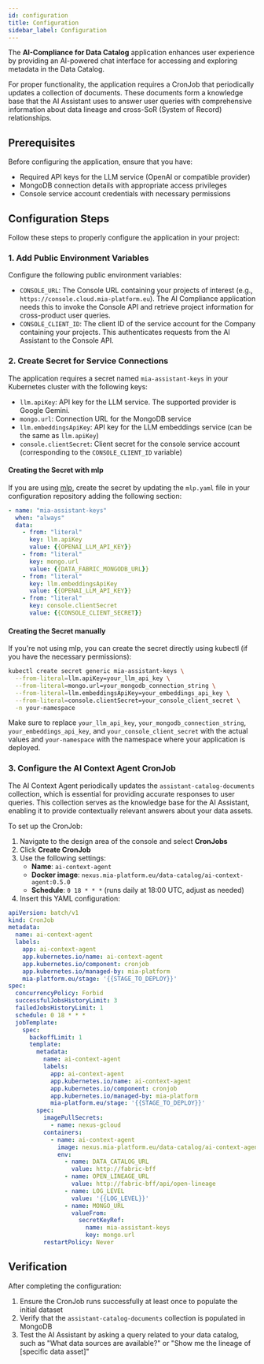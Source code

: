 ```yaml
---
id: configuration
title: Configuration
sidebar_label: Configuration
---
```


The **AI-Compliance for Data Catalog** application enhances user experience by providing an AI-powered chat interface for accessing and exploring metadata in the Data Catalog.

For proper functionality, the application requires a CronJob that periodically updates a collection of documents. These documents form a knowledge base that the AI Assistant uses to answer user queries with comprehensive information about data lineage and cross-SoR (System of Record) relationships.

## Prerequisites

Before configuring the application, ensure that you have:

- Required API keys for the LLM service (OpenAI or compatible provider)
- MongoDB connection details with appropriate access privileges
- Console service account credentials with necessary permissions

## Configuration Steps

Follow these steps to properly configure the application in your project:

### 1. Add Public Environment Variables

Configure the following public environment variables:

- `CONSOLE_URL`: The Console URL containing your projects of interest (e.g., `https://console.cloud.mia-platform.eu`). The AI Compliance application needs this to invoke the Console API and retrieve project information for cross-product user queries.
- `CONSOLE_CLIENT_ID`: The client ID of the service account for the Company containing your projects. This authenticates requests from the AI Assistant to the Console API.

### 2. Create Secret for Service Connections

The application requires a secret named `mia-assistant-keys` in your Kubernetes cluster with the following keys:

- `llm.apiKey`: API key for the LLM service. The supported provider is Google Gemini.
- `mongo.url`: Connection URL for the MongoDB service
- `llm.embeddingsApiKey`: API key for the LLM embeddings service (can be the same as `llm.apiKey`)
- `console.clientSecret`: Client secret for the console service account (corresponding to the `CONSOLE_CLIENT_ID` variable)

#### Creating the Secret with mlp

If you are using [mlp](/runtime-components/tools/mlp/10_overview.md), create the secret by updating the `mlp.yaml` file in your configuration repository adding the following section:

```yaml
- name: "mia-assistant-keys"
  when: "always"
  data:
    - from: "literal"
      key: llm.apiKey
      value: {{OPENAI_LLM_API_KEY}}
    - from: "literal"
      key: mongo.url
      value: {{DATA_FABRIC_MONGODB_URL}}
    - from: "literal"
      key: llm.embeddingsApiKey
      value: {{OPENAI_LLM_API_KEY}}
    - from: "literal"
      key: console.clientSecret
      value: {{CONSOLE_CLIENT_SECRET}}
```

#### Creating the Secret manually

If you're not using mlp, you can create the secret directly using kubectl (if you have the necessary permissions):

```bash
kubectl create secret generic mia-assistant-keys \
  --from-literal=llm.apiKey=your_llm_api_key \
  --from-literal=mongo.url=your_mongodb_connection_string \
  --from-literal=llm.embeddingsApiKey=your_embeddings_api_key \
  --from-literal=console.clientSecret=your_console_client_secret \
  -n your-namespace
```

Make sure to replace `your_llm_api_key`, `your_mongodb_connection_string`, `your_embeddings_api_key`, and `your_console_client_secret` with the actual values and `your-namespace` with the namespace where your application is deployed.

### 3. Configure the AI Context Agent CronJob

The AI Context Agent periodically updates the `assistant-catalog-documents` collection, which is essential
for providing accurate responses to user queries. This collection serves as the knowledge base for the AI Assistant,
enabling it to provide contextually relevant answers about your data assets.

To set up the CronJob:

1. Navigate to the design area of the console and select **CronJobs**
2. Click **Create CronJob**
3. Use the following settings:
   - **Name**: `ai-context-agent`
   - **Docker image**: `nexus.mia-platform.eu/data-catalog/ai-context-agent:0.5.0`
   - **Schedule**: `0 18 * * *` (runs daily at 18:00 UTC, adjust as needed)
4. Insert this YAML configuration:

  ```yaml
  apiVersion: batch/v1
  kind: CronJob
  metadata:
    name: ai-context-agent
    labels:
      app: ai-context-agent
      app.kubernetes.io/name: ai-context-agent
      app.kubernetes.io/component: cronjob
      app.kubernetes.io/managed-by: mia-platform
      mia-platform.eu/stage: '{{STAGE_TO_DEPLOY}}'
  spec:
    concurrencyPolicy: Forbid
    successfulJobsHistoryLimit: 3
    failedJobsHistoryLimit: 1
    schedule: 0 18 * * *
    jobTemplate:
      spec:
        backoffLimit: 1
        template:
          metadata:
            name: ai-context-agent
            labels:
              app: ai-context-agent
              app.kubernetes.io/name: ai-context-agent
              app.kubernetes.io/component: cronjob
              app.kubernetes.io/managed-by: mia-platform
              mia-platform.eu/stage: '{{STAGE_TO_DEPLOY}}'
          spec:
            imagePullSecrets:
              - name: nexus-gcloud
            containers:
              - name: ai-context-agent
                image: nexus.mia-platform.eu/data-catalog/ai-context-agent:0.5.0
                env:
                  - name: DATA_CATALOG_URL
                    value: http://fabric-bff
                  - name: OPEN_LINEAGE_URL
                    value: http://fabric-bff/api/open-lineage
                  - name: LOG_LEVEL
                    value: '{{LOG_LEVEL}}'
                  - name: MONGO_URL
                    valueFrom:
                      secretKeyRef:
                        name: mia-assistant-keys
                        key: mongo.url
            restartPolicy: Never
  ```

## Verification

After completing the configuration:

1. Ensure the CronJob runs successfully at least once to populate the initial dataset
2. Verify that the `assistant-catalog-documents` collection is populated in MongoDB
3. Test the AI Assistant by asking a query related to your data catalog, such as "What data sources are available?" or "Show me the lineage of [specific data asset]"
